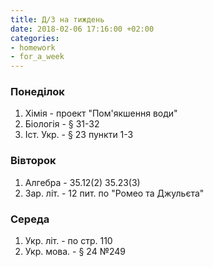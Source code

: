 ```yaml
---
title: Д/З на тиждень
date: 2018-02-06 17:16:00 +02:00
categories:
- homework
- for_a_week
---
```


### Понеділок
1. Хімія - проект "Пом'якшення води"
2. Біологія - § 31-32
3. Іст. Укр. - § 23 пункти 1-3
### Вівторок
1. Алгебра - 35.12(2) 35.23(3)
2. Зар. літ. - 12 пит. по "Ромео та Джульєта"
### Середа
1. Укр. літ. - по стр. 110
2. Укр. мова. - § 24 №249